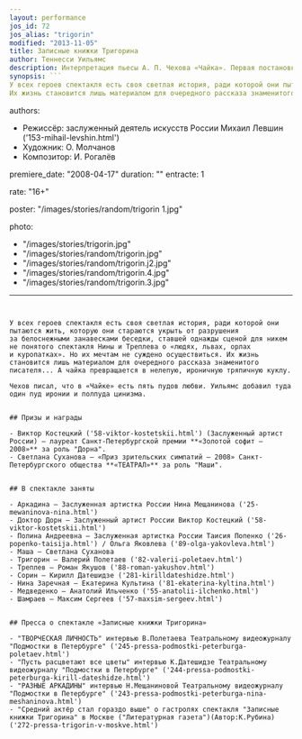 ```yaml
---
layout: performance
jos_id: 72
jos_alias: "trigorin"
modified: "2013-11-05"
title: Записные книжки Тригорина
author: Теннесси Уильямс
description: Интерпретация пьесы А. П. Чехова «Чайка». Первая постановка пьесы в Санкт-Петербурге.
synopsis: ```
У всех героев спектакля есть своя светлая история, ради которой они пытаются жить, которую они стараются укрыть от разрушения за белоснежными занавесками беседки, ставшей однажды сценой для никем не понятого спектакля Нины и Треплева о «людях, львах, орлах и куропатках». Но их мечтам не суждено осуществиться.
Их жизнь становится лишь материалом для очередного рассказа знаменитого писателя…
```

authors:
- Режиссёр: заслуженный деятель искусств России Михаил Левшин ('153-mihail-levshin.html')
- Художник: О. Молчанов
- Композитор: И. Рогалёв

premiere_date: "2008-04-17"
duration: ""
entracte: 1

rate: "16+"

poster: "/images/stories/random/trigorin 1.jpg"

photo:
- "/images/stories/trigorin.jpg"
- "/images/stories/random/trigorin.jpg"
- "/images/stories/random/trigorin.j2.jpg"
- "/images/stories/random/trigorin.4.jpg"
- "/images/stories/random/trigorin.3.jpg"
---
```


У всех героев спектакля есть своя светлая история, ради которой они пытаются жить, которую они стараются укрыть от разрушения за белоснежными занавесками беседки, ставшей однажды сценой для никем не понятого спектакля Нины и Треплева о «людях, львах, орлах и куропатках». Но их мечтам не суждено осуществиться. Их жизнь становится лишь материалом для очередного рассказа знаменитого писателя... А чайка превращается в нелепую, ироничную тряпичную куклу.

Чехов писал, что в «Чайке» есть пять пудов любви. Уильямс добавил туда один пуд иронии и полпуда цинизма.


## Призы и награды

- Виктор Костецкий ('58-viktor-kostetskii.html') (Заслуженный артист России) — лауреат Санкт-Петербургской премии **«Золотой софит — 2008»** за роль "Дорна".
- Светлана Суханова — «Приз зрительских симпатий — 2008» Санкт-Петербургского общества **«ТЕАТРАЛ»** за роль "Маши".


## В спектакле заняты

- Аркадина — Заслуженная артистка России Нина Мещанинова ('25-mewaninova-nina.html')
- Доктор Дорн — Заслуженный артист России Виктор Костецкий ('58-viktor-kostetskii.html')
- Полина Андреевна — Заслуженная артистка России Таисия Попенко ('26-popenko-taisija.html') / Ольга Яковлева ('89-olga-yakovleva.html')
- Маша — Светлана Суханова
- Тригорин — Валерий Полетаев ('82-valerii-poletaev.html')
- Треплев — Роман Якушов ('88-roman-yakushov.html')
- Сорин — Кирилл Датешидзе ('281-kirilldateshidze.html')
- Нина Заречная — Екатерина Культина ('81-ekaterina-kyltina.html')
- Медведенко — Анатолий Ильченко ('55-anatolii-ilchenko.html')
- Шамраев — Максим Сергеев ('57-maxsim-sergeev.html')


## Пресса о спектакле «Записные книжки Тригорина»

- "ТВОРЧЕСКАЯ ЛИЧНОСТЬ" интервью В.Полетаева Театральному видеожурналу "Подмостки в Петербурге" ('245-pressa-podmostki-peterburga-poletaev.html')
- "Пусть расцветают все цветы" интервью К.Датешидзе Театральному видеожурналу "Подмостки в Петербурге" ('244-pressa-podmostki-peterburga-kirill-dateshidze.html')
- "РАЗНЫЕ АРКАДИНЫ" интервью Н.Мещаниновой Театральному видеожурналу "Подмостки в Петербурге" ('243-pressa-podmostki-peterburga-nina-meshaninova.html')
- "Средний актёр стал гораздо выше" о гастролях спектакля "Записные книжки Тригорина" в Москве ("Литературная газета")(Автор:К.Рубина) ('272-pressa-trigorin-v-moskve.html')